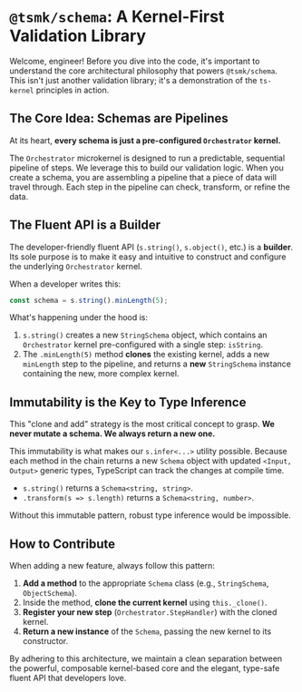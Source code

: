 # `@tsmk/schema`: A Kernel-First Validation Library

Welcome, engineer! Before you dive into the code, it's important to understand the core architectural philosophy that powers `@tsmk/schema`. This isn't just another validation library; it's a demonstration of the `ts-kernel` principles in action.

## The Core Idea: Schemas are Pipelines

At its heart, **every schema is just a pre-configured `Orchestrator` kernel.**

The `Orchestrator` microkernel is designed to run a predictable, sequential pipeline of steps. We leverage this to build our validation logic. When you create a schema, you are assembling a pipeline that a piece of data will travel through. Each step in the pipeline can check, transform, or refine the data.

## The Fluent API is a Builder

The developer-friendly fluent API (`s.string()`, `s.object()`, etc.) is a **builder**. Its sole purpose is to make it easy and intuitive to construct and configure the underlying `Orchestrator` kernel.

When a developer writes this:

```typescript
const schema = s.string().minLength(5);
```

What's happening under the hood is:

1. `s.string()` creates a new `StringSchema` object, which contains an `Orchestrator` kernel pre-configured with a single step: `isString`.
2. The `.minLength(5)` method **clones** the existing kernel, adds a new `minLength` step to the pipeline, and returns a **new** `StringSchema` instance containing the new, more complex kernel.

## Immutability is the Key to Type Inference

This "clone and add" strategy is the most critical concept to grasp. **We never mutate a schema. We always return a new one.**

This immutability is what makes our `s.infer<...>` utility possible. Because each method in the chain returns a new `Schema` object with updated `<Input, Output>` generic types, TypeScript can track the changes at compile time.

- `s.string()` returns a `Schema<string, string>`.
- `.transform(s => s.length)` returns a `Schema<string, number>`.

Without this immutable pattern, robust type inference would be impossible.

## How to Contribute

When adding a new feature, always follow this pattern:

1.  **Add a method** to the appropriate `Schema` class (e.g., `StringSchema`, `ObjectSchema`).
2.  Inside the method, **clone the current kernel** using `this._clone()`.
3.  **Register your new step** (`Orchestrator.StepHandler`) with the cloned kernel.
4.  **Return a new instance** of the `Schema`, passing the new kernel to its constructor.

By adhering to this architecture, we maintain a clean separation between the powerful, composable kernel-based core and the elegant, type-safe fluent API that developers love.
